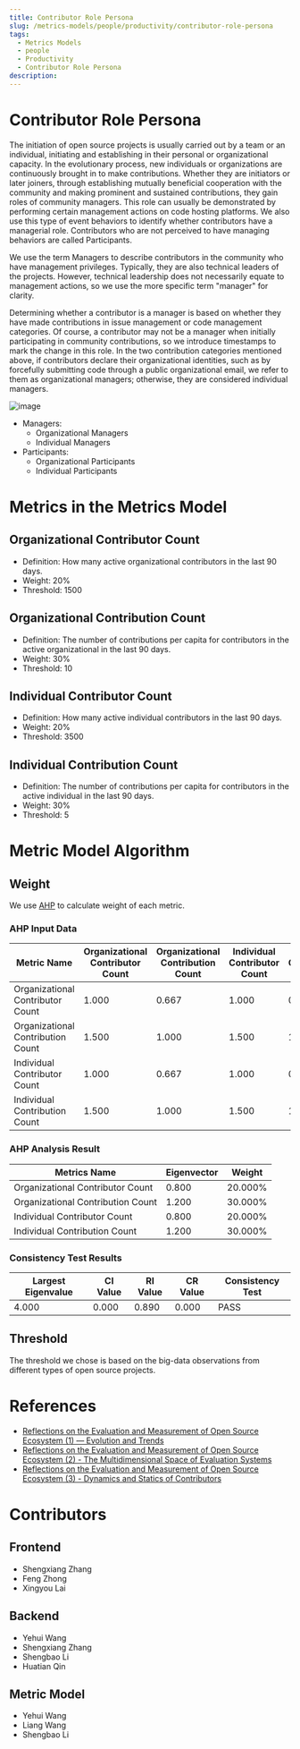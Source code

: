 ```yaml
---
title: Contributor Role Persona
slug: /metrics-models/people/productivity/contributor-role-persona
tags:
  - Metrics Models
  - people
  - Productivity
  - Contributor Role Persona
description: 
---
```


# Contributor Role Persona

The initiation of open source projects is usually carried out by a team or an individual, initiating and establishing in their personal or organizational capacity. In the evolutionary process, new individuals or organizations are continuously brought in to make contributions. Whether they are initiators or later joiners, through establishing mutually beneficial cooperation with the community and making prominent and sustained contributions, they gain roles of community managers. This role can usually be demonstrated by performing certain management actions on code hosting platforms. We also use this type of event behaviors to identify whether contributors have a managerial role. Contributors who are not perceived to have managing behaviors are called Participants.

We use the term Managers to describe contributors in the community who have management privileges. Typically, they are also technical leaders of the projects. However, technical leadership does not necessarily equate to management actions, so we use the more specific term "manager" for clarity.

Determining whether a contributor is a manager is based on whether they have made contributions in issue management or code management categories. Of course, a contributor may not be a manager when initially participating in community contributions, so we introduce timestamps to mark the change in this role. In the two contribution categories mentioned above, if contributors declare their organizational identities, such as by forcefully submitting code through a public organizational email, we refer to them as organizational managers; otherwise, they are considered individual managers.

![image](https://github.com/oss-compass/docs/assets/53640896/4e37feaf-0831-4add-864d-3b3911ea991b)

- Managers:
  - Organizational Managers
  - Individual Managers
- Participants:
  - Organizational Participants
  - Individual Participants




# Metrics in the Metrics Model

## Organizational Contributor Count

* Definition: How many active organizational contributors in the last 90 days.
* Weight: 20%
* Threshold: 1500

## Organizational Contribution Count

* Definition: The number of contributions per capita for contributors in the active organizational in the last 90 days.
* Weight: 30%
* Threshold: 10

## Individual Contributor Count

* Definition: How many active individual contributors in the last 90 days.
* Weight: 20%
* Threshold: 3500

## Individual Contribution Count

* Definition: The number of contributions per capita for contributors in the active individual in the last 90 days.
* Weight: 30%
* Threshold: 5



# Metric Model Algorithm

## Weight

We use [AHP](https://en.wikipedia.org/wiki/Analytic_hierarchy_process) to calculate weight of each metric.

### AHP Input Data

Metric Name  | Organizational Contributor Count | Organizational Contribution Count | Individual Contributor Count | Individual Contribution Count |
| --- | --- | --- | --- | --- |
| Organizational Contributor Count | 1.000 | 0.667 | 1.000 | 0.667 |
| Organizational Contribution Count | 1.500 | 1.000 | 1.500 | 1.000 |
| Individual Contributor Count | 1.000 | 0.667 | 1.000 | 0.667 |
| Individual Contribution Count | 1.500 | 1.000 | 1.500 | 1.000 |


### AHP Analysis Result

Metrics Name | Eigenvector | Weight
--- | --- | ---
| Organizational Contributor Count | 0.800 | 20.000% |
| Organizational Contribution Count | 1.200 | 30.000% |
| Individual Contributor Count | 0.800 | 20.000% |
| Individual Contribution Count | 1.200 | 30.000% |

### Consistency Test Results

Largest Eigenvalue | CI Value | RI Value| CR Value | Consistency Test
--- | --- | --- | --- | ---
| 4.000 | 0.000 | 0.890 | 0.000 | PASS    |

## Threshold

The threshold we chose is based on the big-data observations from different types of open source projects.

# References

* [Reflections on the Evaluation and Measurement of Open Source Ecosystem (1) — Evolution and Trends](https://oss-compass.org/blog/2023/12/09/open-source-eco1/open-source-eco1)
* [ Reflections on the Evaluation and Measurement of Open Source Ecosystem (2) - The Multidimensional Space of Evaluation Systems](https://oss-compass.org/blog/2023/12/09/open-source-eco2/open-source-eco2)
* [Reflections on the Evaluation and Measurement of Open Source Ecosystem (3) - Dynamics and Statics of Contributors](https://oss-compass.org/blog/2023/12/09/open-source-eco3/open-source-eco3)

# Contributors
## Frontend

* Shengxiang Zhang
* Feng Zhong
* Xingyou Lai

## Backend

* Yehui Wang
* Shengxiang Zhang
* Shengbao Li
* Huatian Qin

## Metric Model

* Yehui Wang
* Liang Wang
* Shengbao Li